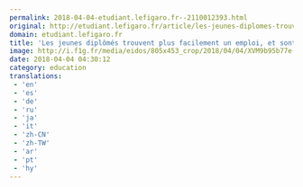 ```yaml
---
permalink: 2018-04-04-etudiant.lefigaro.fr--2110012393.html
original: http://etudiant.lefigaro.fr/article/les-jeunes-diplomes-trouvent-plus-facilement-un-emploi-et-sont-mieux-payes_b2ba460a-3726-11e8-b5a0-024feddf3af1/
domain: etudiant.lefigaro.fr
title: 'Les jeunes diplômés trouvent plus facilement un emploi, et sont mieux payés'
image: http://i.f1g.fr/media/eidos/805x453_crop/2018/04/04/XVM9b95b77e-372c-11e8-b5a0-024feddf3af1.jpg
date: 2018-04-04 04:30:12
category: education
translations: 
 - 'en'
 - 'es'
 - 'de'
 - 'ru'
 - 'ja'
 - 'it'
 - 'zh-CN'
 - 'zh-TW'
 - 'ar'
 - 'pt'
 - 'hy'
---
```


